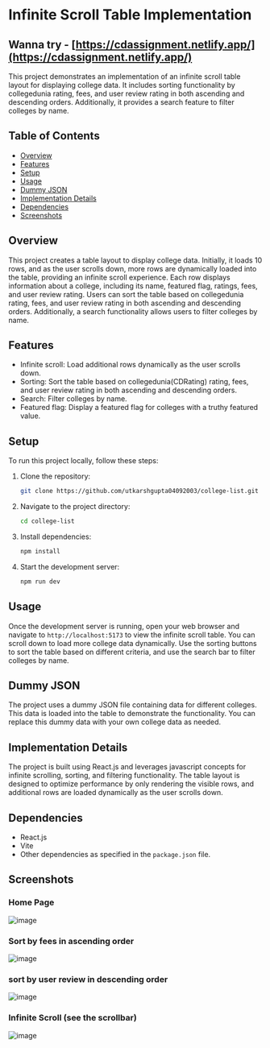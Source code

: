 # Infinite Scroll Table Implementation

## Wanna try - [https://cdassignment.netlify.app/](https://cdassignment.netlify.app/)

This project demonstrates an implementation of an infinite scroll table layout for displaying college data. It includes sorting functionality by collegedunia rating, fees, and user review rating in both ascending and descending orders. Additionally, it provides a search feature to filter colleges by name.

## Table of Contents

- [Overview](#overview)
- [Features](#features)
- [Setup](#setup)
- [Usage](#usage)
- [Dummy JSON](#dummy-json)
- [Implementation Details](#implementation-details)
- [Dependencies](#dependencies)
- [Screenshots](#screenshots)

## Overview

This project creates a table layout to display college data. Initially, it loads 10 rows, and as the user scrolls down, more rows are dynamically loaded into the table, providing an infinite scroll experience. Each row displays information about a college, including its name, featured flag, ratings, fees, and user review rating. Users can sort the table based on collegedunia rating, fees, and user review rating in both ascending and descending orders. Additionally, a search functionality allows users to filter colleges by name.

## Features

- Infinite scroll: Load additional rows dynamically as the user scrolls down.
- Sorting: Sort the table based on collegedunia(CDRating) rating, fees, and user review rating in both ascending and descending orders.
- Search: Filter colleges by name.
- Featured flag: Display a featured flag for colleges with a truthy featured value.

## Setup

To run this project locally, follow these steps:

1. Clone the repository:

   ```bash
   git clone https://github.com/utkarshgupta04092003/college-list.git
   ```

2. Navigate to the project directory:

   ```bash
   cd college-list
   ```

3. Install dependencies:

   ```bash
   npm install
   ```

4. Start the development server:

   ```bash
   npm run dev
   ```

## Usage

Once the development server is running, open your web browser and navigate to `http://localhost:5173` to view the infinite scroll table. You can scroll down to load more college data dynamically. Use the sorting buttons to sort the table based on different criteria, and use the search bar to filter colleges by name.

## Dummy JSON

The project uses a dummy JSON file containing data for different colleges. This data is loaded into the table to demonstrate the functionality. You can replace this dummy data with your own college data as needed.

## Implementation Details

The project is built using React.js and leverages javascript concepts for infinite scrolling, sorting, and filtering functionality. The table layout is designed to optimize performance by only rendering the visible rows, and additional rows are loaded dynamically as the user scrolls down.

## Dependencies

- React.js
- Vite
- Other dependencies as specified in the `package.json` file.

## Screenshots
### Home Page
![image](https://github.com/utkarshgupta04092003/college-list/assets/63789702/bc4aee71-e0b9-48d1-b097-d3023a68fcb2)

### Sort by fees in ascending order
![image](https://github.com/utkarshgupta04092003/college-list/assets/63789702/4b3853b3-fa6b-48a7-b83c-ff1d38c3a37a)

### sort by user review in descending order
![image](https://github.com/utkarshgupta04092003/college-list/assets/63789702/77962b0f-fb62-4a02-9385-868b8af1fd63)

### Infinite Scroll (see the scrollbar)
![image](https://github.com/utkarshgupta04092003/college-list/assets/63789702/62d6ecb1-ae59-4697-bf4b-24a1a655004d)




